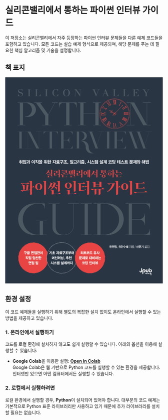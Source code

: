 # 실리콘밸리에서 통하는 파이썬 인터뷰 가이드

이 저장소는 실리콘밸리에서 자주 등장하는 파이썬 인터뷰 문제들을 다룬 예제 코드들을 포함하고 있습니다. 모든 코드는 실습 예제 형식으로 제공되며, 해당 문제를 푸는 데 필요한 핵심 알고리즘 및 기술을 설명합니다.

## 책 표지
![책 표지](cover.jpg)

## 환경 설정

이 코드 예제들을 실행하기 위해 별도의 복잡한 설치 없이도 온라인에서 실행할 수 있는 방법을 제공하고 있습니다.

### 1. 온라인에서 실행하기
코드를 로컬 환경에 설치하지 않고도 쉽게 실행할 수 있습니다. 아래의 옵션을 이용해 실행할 수 있습니다:

- **Google Colab**을 이용한 실행:
  [**Open In Colab**](https://colab.research.google.com/drive/1pKFtIIEq5JSSML3m_NukyAMWvYYHW4vu?usp=sharing)  
  Google Colab은 웹 기반으로 Python 코드를 실행할 수 있는 환경을 제공합니다. 인터넷만 있으면 어떤 컴퓨터에서든 실행할 수 있습니다.  

### 2. 로컬에서 실행하려면
로컬 환경에서 실행할 경우, **Python**이 설치되어 있어야 합니다. 대부분의 코드 예제는 기본적으로 Python 표준 라이브러리만 사용하고 있기 때문에 추가 라이브러리를 설치할 필요는 없습니다.
